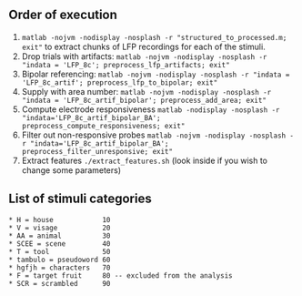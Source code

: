 ## Order of execution

1. `matlab -nojvm -nodisplay -nosplash -r "structured_to_processed.m; exit"` to extract chunks of LFP recordings for each of the stimuli.  
2. Drop trials with artifacts: `matlab -nojvm -nodisplay -nosplash -r "indata = 'LFP_8c'; preprocess_lfp_artifacts; exit"`  
3. Bipolar referencing: `matlab -nojvm -nodisplay -nosplash -r "indata = 'LFP_8c_artif'; preprocess_lfp_to_bipolar; exit"`  
4. Supply with area number: `matlab -nojvm -nodisplay -nosplash -r "indata = 'LFP_8c_artif_bipolar'; preprocess_add_area; exit"`  
5. Compute electrode responsiveness `matlab -nodisplay -nosplash -r "indata='LFP_8c_artif_bipolar_BA'; preprocess_compute_responsiveness; exit"`  
6. Filter out non-responsive probes `matlab -nojvm -nodisplay -nosplash -r "indata='LFP_8c_artif_bipolar_BA'; preprocess_filter_unresponsive; exit"`  
7. Extract features `./extract_features.sh` (look inside if you wish to change some parameters)  



## List of stimuli categories

    * H = house            10
    * V = visage           20
    * AA = animal          30
    * SCEE = scene         40
    * T = tool             50
    * tambulo = pseudoword 60
    * hgfjh = characters   70
    * F = target fruit     80 -- excluded from the analysis
    * SCR = scrambled      90

